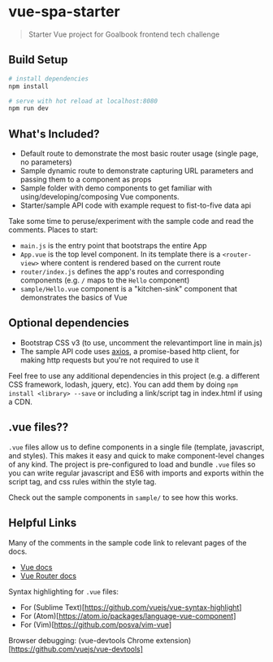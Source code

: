 # vue-spa-starter

> Starter Vue project for Goalbook frontend tech challenge

## Build Setup

``` bash
# install dependencies
npm install

# serve with hot reload at localhost:8080
npm run dev
```

## What's Included?
- Default route to demonstrate the most basic router usage (single page, no parameters)
- Sample dynamic route to demonstrate capturing URL parameters and passing them to a component as props
- Sample folder with demo components to get familiar with using/developing/composing Vue components.
- Starter/sample API code with example request to fist-to-five data api

Take some time to peruse/experiment with the sample code and read the comments. Places to start:
- `main.js` is the entry point that bootstraps the entire App
- `App.vue` is the top level component. In its template there is a `<router-view>` where content is rendered based on the current route
- `router/index.js` defines the app's routes and corresponding components (e.g. `/` maps to the `Hello` component)
- `sample/Hello.vue` component is a "kitchen-sink" component that demonstrates the basics of Vue

## Optional dependencies
- Bootstrap CSS v3 (to use, uncomment the relevantimport line in main.js)
- The sample API code uses [axios](https://github.com/mzabriskie/axios), a promise-based http client, for making http requests but you're not required to use it

Feel free to use any additional dependencies in this project (e.g. a different CSS framework, lodash, jquery, etc). You can add them by doing `npm install <library> --save` or including a link/script tag in index.html if using a CDN.

## .vue files??
`.vue` files allow us to define components in a single file (template, javascript, and styles). This makes it easy and quick to make component-level changes of any kind. The project is pre-configured to load and bundle `.vue` files so you can write regular javascript and ES6 with imports and exports within the script tag, and css rules within the style tag.

Check out the sample components in `sample/` to see how this works.

## Helpful Links
Many of the comments in the sample code link to relevant pages of the docs.

- [Vue docs](https://vuejs.org/v2/guide/)
- [Vue Router docs](http://router.vuejs.org/en/)

Syntax highlighting for `.vue` files:
- For (Sublime Text)[https://github.com/vuejs/vue-syntax-highlight]
- For (Atom)[https://atom.io/packages/language-vue-component]
- For (Vim)[https://github.com/posva/vim-vue]

Browser debugging: (vue-devtools Chrome extension)[https://github.com/vuejs/vue-devtools]